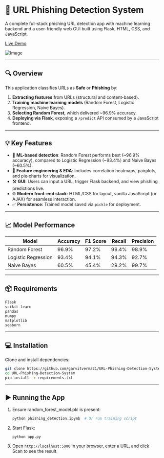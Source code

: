 # 🔐 URL Phishing Detection System

A complete full‑stack phishing URL detection app with machine learning backend and a user-friendly web GUI built using Flask, HTML, CSS, and JavaScript.

[Live Demo](https://url-phishing-detection-system-hlxx.onrender.com)

![Image](https://github.com/user-attachments/assets/2f602c63-7d67-4af1-9fca-3de0a8b17fb5)

---

## 🔍 Overview

This application classifies URLs as **Safe** or **Phishing** by:

1. **Extracting features** from URLs (structural and content-based).
2. **Training machine learning models** (Random Forest, Logistic Regression, Naive Bayes).
3. **Selecting Random Forest**, which delivered ~96.9% accuracy.
4. **Deploying via Flask**, exposing a `/predict` API consumed by a JavaScript frontend.

---

## 💡 Key Features

- 🔬 **ML-based detection**: Random Forest performs best (~96.9% accuracy), compared to Logistic Regression (~93.4%) and Naive Bayes (~60.5%).
- 🧠 **Feature engineering & EDA**: Includes correlation heatmaps, pairplots, and pie‑charts for visualization.
- 🛠 **GUI**: Users can input a URL, trigger Flask backend, and view phishing predictions live.
- 🌐 **Modern front-end stack**: HTML/CSS for layout, vanilla JavaScript (or AJAX) for seamless interaction.
- ✅ **Persistence**: Trained model saved via `pickle` for deployment.

---

## 📈 Model Performance

| Model                 | Accuracy | F1 Score | Recall | Precision |
|-----------------------|----------|----------|--------|-----------|
| Random Forest         | 96.9%    | 97.2%    | 99.4%  | 98.9%     |
| Logistic Regression   | 93.4%    | 94.1%    | 94.3%  | 92.7%     |
| Naive Bayes           | 60.5%    | 45.4%    | 29.2%  | 99.7%     |

---

## 📦 Requirements
```bash
Flask
scikit-learn
pandas
numpy
matplotlib
seaborn
```

---

## 💻 Installation

Clone and install dependencies:

```bash
git clone https://github.com/garvitverma21/URL-Phishing-Detection-System.git
cd URL-Phishing-Detection-System
pip install -r requirements.txt
```

---

## ▶️ Running the App
1. Ensure random_forest_model.pkl is present:
   ```bash
   python phishing_detection.ipynb  # Or run training script
   ```
3. Start Flask:
   ```bash
   python app.py
   ```
5. Open `http://localhost:5000` in your browser, enter a URL, and click Scan to see the result.

